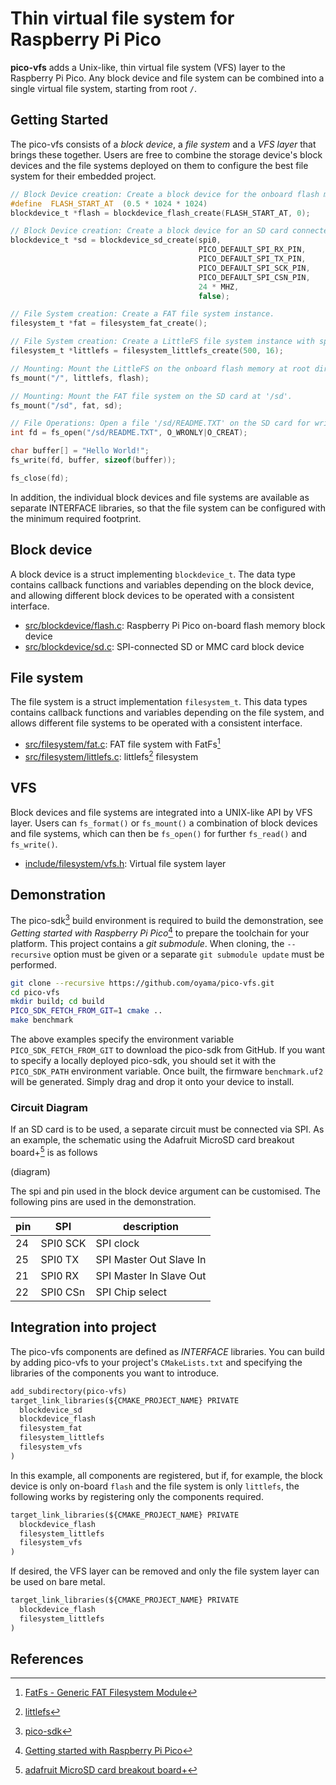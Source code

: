 # Thin virtual file system for Raspberry Pi Pico

__pico-vfs__ adds a Unix-like, thin virtual file system (VFS) layer to the Raspberry Pi Pico. Any block device and file system can be combined into a single virtual file system, starting from root `/`.

## Getting Started

The pico-vfs consists of a _block device_, a _file system_ and a _VFS layer_ that brings these together.
Users are free to combine the storage device's block devices and the file systems deployed on them to configure the best file system for their embedded project.

```c
// Block Device creation: Create a block device for the onboard flash memory.
#define  FLASH_START_AT  (0.5 * 1024 * 1024)
blockdevice_t *flash = blockdevice_flash_create(FLASH_START_AT, 0);

// Block Device creation: Create a block device for an SD card connected via SPI.
blockdevice_t *sd = blockdevice_sd_create(spi0,
                                          PICO_DEFAULT_SPI_RX_PIN,
                                          PICO_DEFAULT_SPI_TX_PIN,
                                          PICO_DEFAULT_SPI_SCK_PIN,
                                          PICO_DEFAULT_SPI_CSN_PIN,
                                          24 * MHZ,
                                          false);

// File System creation: Create a FAT file system instance.
filesystem_t *fat = filesystem_fat_create();

// File System creation: Create a LittleFS file system instance with specific parameters.
filesystem_t *littlefs = filesystem_littlefs_create(500, 16);

// Mounting: Mount the LittleFS on the onboard flash memory at root directory.
fs_mount("/", littlefs, flash);

// Mounting: Mount the FAT file system on the SD card at '/sd'.
fs_mount("/sd", fat, sd);

// File Operations: Open a file '/sd/README.TXT' on the SD card for writing. Create if not exists.
int fd = fs_open("/sd/README.TXT", O_WRONLY|O_CREAT);

char buffer[] = "Hello World!";
fs_write(fd, buffer, sizeof(buffer));

fs_close(fd);
```
In addition, the individual block devices and file systems are available as separate INTERFACE libraries, so that the file system can be configured with the minimum required footprint.

## Block device

A block device is a struct implementing `blockdevice_t`. The data type contains callback functions and variables depending on the block device, and allowing different block devices to be operated with a consistent interface.

- [src/blockdevice/flash.c](src/blockdevice/flash.c): Raspberry Pi Pico on-board flash memory block device
- [src/blockdevice/sd.c](src/blockdevice/sd.c): SPI-connected SD or MMC card block device

## File system

The file system is a struct implementation `filesystem_t`. This data types contains callback functions and variables depending on the file system, and allows different file systems to be operated with a consistent interface.

- [src/filesystem/fat.c](src/filesystem/fat.c): FAT file system with FatFs[^1]
- [src/filesystem/littlefs.c](src/filesystem/littlefs.c): littlefs[^2] filesystem

## VFS

Block devices and file systems are integrated into a UNIX-like API by VFS layer. Users can `fs_format()` or `fs_mount()` a combination of block devices and file systems, which can then be `fs_open()` for further `fs_read()` and `fs_write()`.

- [include/filesystem/vfs.h](include/filesystem/vfs.h): Virtual file system layer

## Demonstration

The pico-sdk[^3] build environment is required to build the demonstration, see  _Getting started with Raspberry Pi Pico_[^4] to prepare the toolchain for your platform. This project contains a _git submodule_. When cloning, the `--recursive` option must be given or a separate `git submodule update` must be performed.

```bash
git clone --recursive https://github.com/oyama/pico-vfs.git
cd pico-vfs
mkdir build; cd build
PICO_SDK_FETCH_FROM_GIT=1 cmake ..
make benchmark
```
The above examples specify the environment variable `PICO_SDK_FETCH_FROM_GIT` to download the pico-sdk from GitHub. If you want to specify a locally deployed pico-sdk, you should set it with the `PICO_SDK_PATH` environment variable.
Once built, the firmware `benchmark.uf2` will be generated. Simply drag and drop it onto your device to install.

### Circuit Diagram

If an SD card is to be used, a separate circuit must be connected via SPI. As an example, the schematic using the Adafruit MicroSD card breakout board+[^5] is as follows

(diagram)

The spi and pin used in the block device argument can be customised. The following pins are used in the demonstration.

| pin | SPI      | description             |
|-----|----------|-------------------------|
| 24  | SPI0 SCK | SPI clock               |
| 25  | SPI0 TX  | SPI Master Out Slave In |
| 21  | SPI0 RX  | SPI Master In Slave Out |
| 22  | SPI0 CSn | SPI Chip select         |

## Integration into project

The pico-vfs components are defined as _INTERFACE_ libraries. You can build by adding pico-vfs to your project's `CMakeLists.txt` and specifying the libraries of the components you want to introduce.

```CMakeLists.txt
add_subdirectory(pico-vfs)
target_link_libraries(${CMAKE_PROJECT_NAME} PRIVATE
  blockdevice_sd
  blockdevice_flash
  filesystem_fat
  filesystem_littlefs
  filesystem_vfs
)
```

In this example, all components are registered, but if, for example, the block device is only on-board `flash` and the file system is only `littlefs`, the following works by registering only the components required.

```CMakeLists.txt
target_link_libraries(${CMAKE_PROJECT_NAME} PRIVATE
  blockdevice_flash
  filesystem_littlefs
  filesystem_vfs
)
```

If desired, the VFS layer can be removed and only the file system layer can be used on bare metal.

```CMakeLists.txt
target_link_libraries(${CMAKE_PROJECT_NAME} PRIVATE
  blockdevice_flash
  filesystem_littlefs
)
```

## References

[^1]: [FatFs - Generic FAT Filesystem Module](http://elm-chan.org/fsw/ff/)
[^2]: [littlefs](https://github.com/littlefs-project/littlefs)
[^3]: [pico-sdk](https://github.com/raspberrypi/pico-sdk)
[^4]: [Getting started with Raspberry Pi Pico](https://datasheets.raspberrypi.com/pico/getting-started-with-pico.pdf)
[^5]: [adafruit MicroSD card breakout board+](https://www.adafruit.com/product/254)
